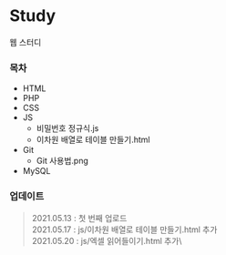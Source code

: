 # Study
웹 스터디

### 목차
* HTML
* PHP
* CSS
* JS
	* 비밀번호 정규식.js
	* 이차원 배열로 테이블 만들기.html
* Git
	* Git 사용법.png
* MySQL

### 업데이트
> 2021.05.13 : 첫 번째 업로드\
> 2021.05.17 : js/이차원 배열로 테이블 만들기.html 추가\
> 2021.05.20 : js/엑셀 읽어들이기.html 추가\
